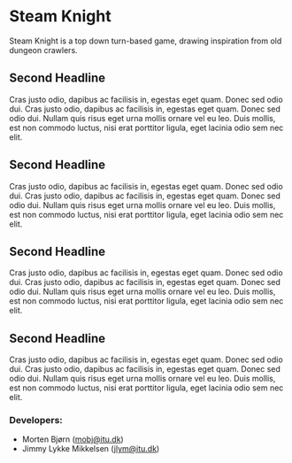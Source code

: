# Steam Knight
Steam Knight is a top down turn-based game, drawing inspiration from old dungeon crawlers.

## Second Headline
Cras justo odio, dapibus ac facilisis in, egestas eget quam. Donec sed odio dui. Cras justo odio, dapibus ac facilisis in, egestas eget quam. Donec sed odio dui. Nullam quis risus eget urna mollis ornare vel eu leo. Duis mollis, est non commodo luctus, nisi erat porttitor ligula, eget lacinia odio sem nec elit.

## Second Headline
Cras justo odio, dapibus ac facilisis in, egestas eget quam. Donec sed odio dui. Cras justo odio, dapibus ac facilisis in, egestas eget quam. Donec sed odio dui. Nullam quis risus eget urna mollis ornare vel eu leo. Duis mollis, est non commodo luctus, nisi erat porttitor ligula, eget lacinia odio sem nec elit.

## Second Headline
Cras justo odio, dapibus ac facilisis in, egestas eget quam. Donec sed odio dui. Cras justo odio, dapibus ac facilisis in, egestas eget quam. Donec sed odio dui. Nullam quis risus eget urna mollis ornare vel eu leo. Duis mollis, est non commodo luctus, nisi erat porttitor ligula, eget lacinia odio sem nec elit.

## Second Headline
Cras justo odio, dapibus ac facilisis in, egestas eget quam. Donec sed odio dui. Cras justo odio, dapibus ac facilisis in, egestas eget quam. Donec sed odio dui. Nullam quis risus eget urna mollis ornare vel eu leo. Duis mollis, est non commodo luctus, nisi erat porttitor ligula, eget lacinia odio sem nec elit.

### Developers:
- Morten Bjørn (mobj@itu.dk)
- Jimmy Lykke Mikkelsen (jlym@itu.dk)

